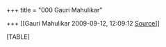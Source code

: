 +++
title = "000 Gauri Mahulikar"

+++
[[Gauri Mahulikar	2009-09-12, 12:09:12 [Source](https://groups.google.com/g/bvparishat/c/Vg_cP96s4C4)]]



[TABLE]

  

